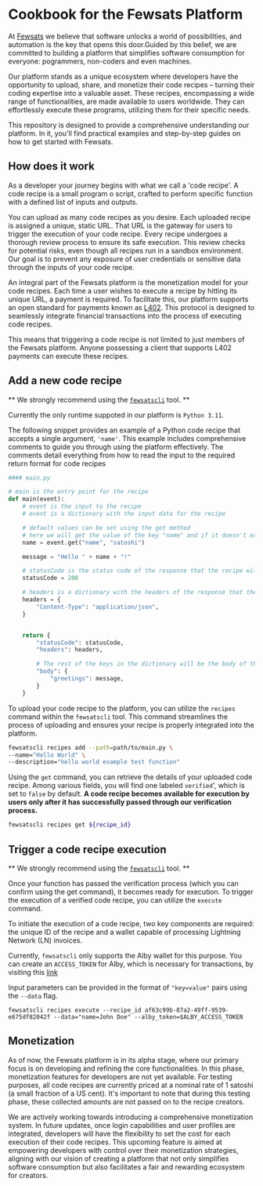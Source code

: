 # Cookbook for the Fewsats Platform

At [Fewsats](fewsats.com) we believe that software unlocks a world of possibilities, and automation is the key that opens this door.Guided by this belief, we are committed to building a platform that simplifies software consumption for everyone: pogrammers, non-coders and even machines.

Our platform stands as a unique ecosystem where developers have the opportunity to upload, share, and monetize their code recipes – turning their coding expertise into a valuable asset. These recipes, encompassing a wide range of functionalities, are made available to users worldwide. They can effortlessly execute these programs, utilizing them for their specific needs.

This repository is designed to provide a comprehensive understanding our platform. In it, you'll find practical examples and step-by-step guides on how to get started with Fewsats.

## How does it work

As a developer your journey begins with what we call a 'code recipe'. A code recipe is a small program o script, crafted to perform specific function with a defined list of inputs and outputs.

You can upload as many code recipes as you desire.  Each uploaded recipe is assigned a unique, static URL. That URL is the gateway for users to trigger the execution of your code recipe. Every recipe undergoes a thorough review process to ensure its safe execution. This review checks for potential risks, even though all recipes run in a sandbox environment. Our goal is to prevent any exposure of user credentials or sensitive data through the inputs of your code recipe.

An integral part of the Fewsats platform is the monetization model for your code recipes.  Each time a user wishes to execute a recipe by hitting its unique URL, a payment is required. To facilitate this, our platform supports an open standard for payments known as [L402](https://github.com/Fewsats/awesome-L402). This protocol is designed to seamlessly integrate financial transactions into the process of executing code recipes.

This means that triggering a code recipe is not limited to just members of the Fewsats platform. Anyone possessing a client that supports L402 payments can execute these recipes.


## Add a new code recipe

** We strongly recommend using the [`fewsatscli`](https://github.com/Fewsats/fewsatscli) tool. **

Currently the only runtime suppoted in our platform is `Python 3.11`.

The following snippet provides an example of a Python code recipe that accepts a single argument, `'name'`. This example includes comprehensive comments to guide you through using the platform effectively. The comments detail everything from how to read the input to the required return format for code recipes

```python
#### main.py

# main is the entry point for the recipe
def main(event):
    # event is the input to the recipe
    # event is a dictionary with the input data for the recipe

    # default values can be set using the get method
    # here we will get the value of the key "name" and if it doesn't exist, we will use "satoshi"
    name = event.get("name", "satoshi")

    message = "Hello " + name + "!"

    # statusCode is the status code of the response that the recipe will return
    statusCode = 200

    # headers is a dictionary with the headers of the response that the recipe will return
    headers = {
        "Content-Type": "application/json",
    }


    return { 
        "statusCode": statusCode,
        "headers": headers,

        # The rest of the keys in the dictionary will be the body of the response
        "body": {
            "greetings": message,
        }
    }
```

To upload your code recipe to the platform, you can utilize the `recipes` command within the `fewsatscli` tool. This command streamlines the process of uploading and ensures your recipe is properly integrated into the platform.

```bash
fewsatscli recipes add --path=path/to/main.py \
--name="Hello World" \
--description="hello world example test function"
```

Using the `get` command, you can retrieve the details of your uploaded code recipe. Among various fields, you will find one labeled `verified`', which is set to `false` by default. **A code recipe becomes available for execution by users only after it has successfully passed through our verification process.**

```bash
fewsatscli recipes get ${recipe_id}
```

## Trigger a code recipe execution

** We strongly recommend using the [`fewsatscli`](https://github.com/Fewsats/fewsatscli) tool. **

Once your function has passed the verification process (which you can confirm using the get command), it becomes ready for execution. To trigger the execution of a verified code recipe, you can utilize the `execute` command.

To initiate the execution of a code recipe, two key components are required: the unique ID of the recipe and a wallet capable of processing Lightning Network (LN) invoices. 

Currently, `fewsatscli` only supports the Alby wallet for this purpose. You can create an `ACCESS_TOKEN` for Alby, which is necessary for transactions, by visiting this [link](https://getalby.com/developer/access_tokens/new)

Input parameters can be provided in the format of `"key=value"` pairs using the `--data` flag. 

```
fewsatscli recipes execute --recipe_id af63c99b-87a2-49ff-9539-e675df82042f --data="name=John Doe" --alby_token=$ALBY_ACCESS_TOKEN
```


## Monetization

As of now, the Fewsats platform is in its alpha stage, where our primary focus is on developing and refining the core functionalities. In this phase, monetization features for developers are not yet available. For testing purposes, all code recipes are currently priced at a nominal rate of 1 satoshi (a small fraction of a US cent). It's important to note that during this testing phase, these collected amounts are not passed on to the recipe creators.

We are actively working towards introducing a comprehensive monetization system. In future updates, once login capabilities and user profiles are integrated, developers will have the flexibility to set the cost for each execution of their code recipes. This upcoming feature is aimed at empowering developers with control over their monetization strategies, aligning with our vision of creating a platform that not only simplifies software consumption but also facilitates a fair and rewarding ecosystem for creators.